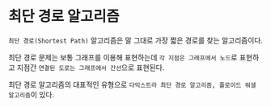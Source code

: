 # 최단 경로 알고리즘
`최단 경로(Shortest Path)` 알고리즘은 말 그대로 가장 짧은 경로를 찾는 알고리즘이다.

최단 경로 문제는 보통 그래프를 이용해 표현하는데 `각 지점은 그래프에서 노드`로 표현하고 지점간 `연결된 도로는 그래프에서 간선`으로 표현된다.

최단 경로 알고리즘의 대표적인 유형으로 `다익스트라 최단 경로 알고리즘, 플로이드 워셜 알고리즘`이 있다.